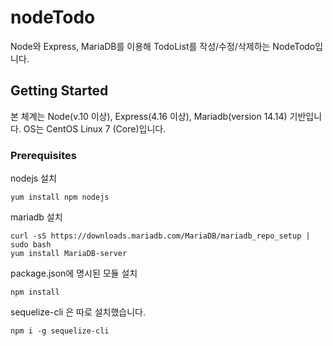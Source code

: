 # nodeTodo
Node와 Express, MariaDB를 이용해 TodoList를 작성/수정/삭제하는 NodeTodo입니다.

## Getting Started
본 체계는 Node(v.10 이상), Express(4.16 이상), Mariadb(version 14.14) 기반입니다.
OS는 CentOS Linux 7 (Core)입니다.

### Prerequisites
nodejs 설치 
```
yum install npm nodejs 
```
mariadb 설치
``` 
curl -sS https://downloads.mariadb.com/MariaDB/mariadb_repo_setup | sudo bash 
yum install MariaDB-server 
```
package.json에 명시된 모듈 설치
```
npm install
```
sequelize-cli 은 따로 설치했습니다.
```
npm i -g sequelize-cli
```

